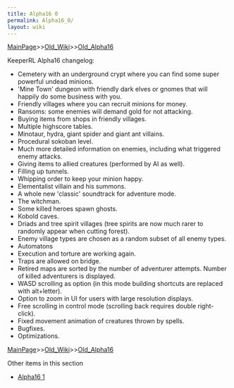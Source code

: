 ```yaml
---
title: Alpha16 0
permalink: Alpha16_0/
layout: wiki
---
```


[MainPage](/keeperrl_wiki/ "wikilink")>>[Old_Wiki](/keeperrl_wiki/Old_Wiki "wikilink")>>[Old_Alpha16](/keeperrl_wiki/Old_Alpha16 "wikilink")

KeeperRL Alpha16 changelog:

* Cemetery with an underground crypt where you can find some super powerful undead minions.
* 'Mine Town' dungeon with friendly dark elves or gnomes that will happily do some business with you.
* Friendly villages where you can recruit minions for money.
* Ransoms: some enemies will demand gold for not attacking.
* Buying items from shops in friendly villages.
* Multiple highscore tables.
* Minotaur, hydra, giant spider and giant ant villains.
* Procedural sokoban level.
* Much more detailed information on enemies, including what triggered enemy attacks.
* Giving items to allied creatures (performed by AI as well).
* Filling up tunnels.
* Whipping order to keep your minion happy.
* Elementalist villain and his summons.
* A whole new 'classic' soundtrack for adventure mode.
* The witchman.
* Some killed heroes spawn ghosts.
* Kobold caves.
* Driads and tree spirit villages (tree spirits are now much rarer to randomly appear when cutting forest).
* Enemy village types are chosen as a random subset of all enemy types.
* Automatons
* Execution and torture are working again.
* Traps are allowed on bridge.
* Retired maps are sorted by the number of adventurer attempts. Number of killed adventurers is displayed.
* WASD scrolling as option (in this mode building shortcuts are replaced with alt+letter).
* Option to zoom in UI for users with large resolution displays.
* Free scrolling in control mode (scrolling back requires double right-click).
* Fixed movement animation of creatures thrown by spells.
* Bugfixes.
* Optimizations.

[MainPage](/keeperrl_wiki/ "wikilink")>>[Old_Wiki](/keeperrl_wiki/Old_Wiki "wikilink")>>[Old_Alpha16](/keeperrl_wiki/Old_Alpha16 "wikilink")

Other items in this section
-    [Alpha16 1](/keeperrl_wiki/Alpha16_1 "wikilink")

